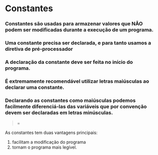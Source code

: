 # Constantes

### Constantes são usadas para armazenar valores que NÃO podem ser modificadas durante a execução de um programa.

### Uma constante precisa ser declarada, e para tanto usamos a diretiva de pré-processador 

### A declaração da constante deve ser feita no início do programa.

### É extremamente recomendável utilizar letras maiúsculas ao declarar uma constante.

### Declarando as constantes como maiúsculas podemos facilmente diferenciá-las das variáveis que por convenção devem ser declaradas em letras minúsculas.

>=

As constantes tem duas vantagens principais:

1. facilitam a modificação do programa
2. tornam o programa mais legível.
